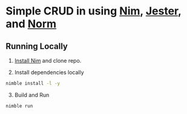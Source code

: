 # Simple CRUD in using [Nim](https://nim-lang.org/), [Jester](https://github.com/dom96/jester/), and [Norm](https://github.com/moigagoo/norm)
## Running Locally
1. [Install Nim](https://nim-lang.org/) and clone repo.  

2. Install dependencies locally  
```bash
nimble install -l -y
```

3. Build and Run  
```bash
nimble run
```